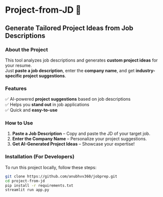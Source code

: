 # Project-from-JD 🚀

## Generate Tailored Project Ideas from Job Descriptions

### About the Project
This tool analyzes job descriptions and generates **custom project ideas** for your resume.  
Just **paste a job description**, enter the **company name**, and get **industry-specific project suggestions**.

### Features
✅ AI-powered **project suggestions** based on job descriptions  
✅ Helps you **stand out** in job applications  
✅ Quick and **easy-to-use**  

### How to Use
1. **Paste a Job Description** – Copy and paste the JD of your target job.  
2. **Enter the Company Name** – Personalize your project suggestions.  
3. **Get AI-Generated Project Ideas** – Showcase your expertise!  

### Installation (For Developers)
To run this project locally, follow these steps:

```bash
git clone https://github.com/anubhvv360/jobprep.git  
cd project-from-jd  
pip install -r requirements.txt  
streamlit run app.py  
